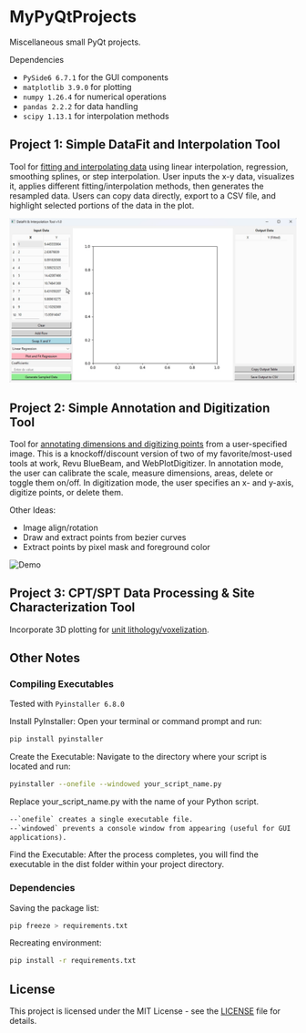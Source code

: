 # MyPyQtProjects

Miscellaneous small PyQt projects.

Dependencies
* `PySide6 6.7.1` for the GUI components
* `matplotlib 3.9.0` for plotting
* `numpy 1.26.4` for numerical operations
* `pandas 2.2.2` for data handling
* `scipy 1.13.1` for interpolation methods

## Project 1: Simple DataFit and Interpolation Tool

Tool for [fitting and interpolating data](https://github.com/kckuei/MyPyQtProjects/blob/main/interpolator/interpolator.py) using linear interpolation, regression, smoothing splines, or step interpolation. User inputs the x-y data, visualizes it, applies different fitting/interpolation methods, then generates the resampled data. Users can copy data directly, export to a CSV file, and highlight selected portions of the data in the plot.

![Demo](https://github.com/kckuei/MyPyQtProjects/blob/main/interpolator/assets/peek_demo.gif?raw=true)

## Project 2: Simple Annotation and Digitization Tool

Tool for [annotating dimensions and digitizing points](https://github.com/kckuei/MyPyQtProjects/blob/main/imagecal/imagecal.py) from a user-specified image. This is a knockoff/discount version of two of my favorite/most-used tools at work, Revu BlueBeam, and WebPlotDigitizer. In annotation mode, the user can calibrate the scale, measure dimensions, areas, delete or toggle them on/off. In digitization mode, the user specifies an x- and y-axis, digitize points, or delete them.

Other Ideas:
* Image align/rotation
* Draw and extract points from bezier curves
* Extract points by pixel mask and foreground color

![Demo](https://github.com/kckuei/MyPyQtProjects/blob/main/imagecal/assets/peek_demo2.gif?raw=true)

## Project 3: CPT/SPT Data Processing & Site Characterization Tool

Incorporate 3D plotting for [unit lithology/voxelization](https://github.com/kckuei/lithology/tree/main?tab=readme-ov-file).

## Other Notes

### Compiling Executables

Tested with `Pyinstaller 6.8.0`

Install PyInstaller:
Open your terminal or command prompt and run:

```bash
pip install pyinstaller
```

Create the Executable:
Navigate to the directory where your script is located and run:

```bash
pyinstaller --onefile --windowed your_script_name.py
```

Replace your_script_name.py with the name of your Python script.

    --`onefile` creates a single executable file.
    --`windowed` prevents a console window from appearing (useful for GUI applications).

Find the Executable:
After the process completes, you will find the executable in the dist folder within your project directory.

### Dependencies

Saving the package list:

```bash
pip freeze > requirements.txt
```

Recreating environment:

```bash
pip install -r requirements.txt
```

## License

This project is licensed under the MIT License - see the [LICENSE](https://github.com/kckuei/MyPyQtProjects/blob/main/LICENSE.txt) file for details.